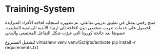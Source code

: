 # Training-System
منتج رقمي يتمثل في تطبيق تدريبي تفاعلي، تم تطويره استجابة لحاجة الأفراد المتزايدة للحصول على خدمات تدريب شخصي دون الحاجة إلى ارتياد الأندية الرياضية التقليدية، خصوصًا بعد جائحة كورونا التي غيرّت شكل التفاعل المجتمعي والبدني


لتشغيل المشروع 
virtualenv venv
venv/Scripts/activate
pip install -r requirements.txt